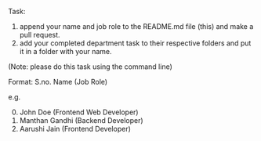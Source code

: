Task: 


1. append your name and job role to the README.md file (this) and make a pull request.
2. add your completed department task to their respective folders and put it in a folder with your name.  


(Note: please do this task using the command line) 

Format:	S.no. Name (Job Role)

e.g.

0. John Doe (Frontend Web Developer) <br> 
1.  Manthan Gandhi (Backend Developer) 
2.  Aarushi Jain (Frontend Developer) 
